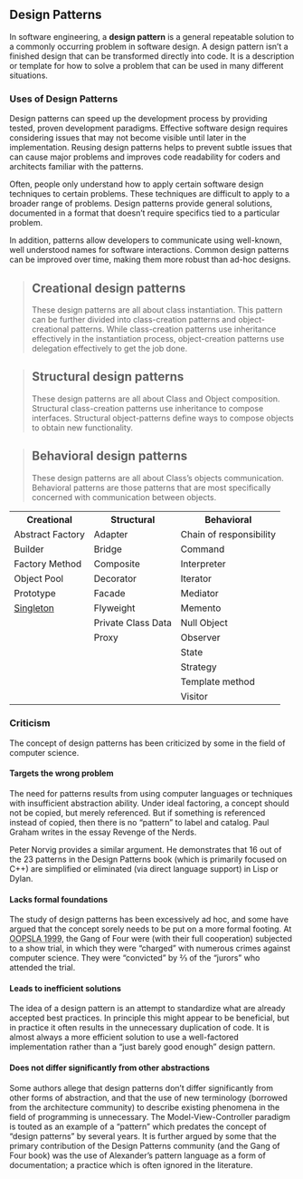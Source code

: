 <article>
        <h1>Design Patterns</h1>

<p>In software engineering, a
  <strong>design pattern</strong> is a general repeatable solution to a commonly occurring problem in software design. A design pattern isn’t a finished design that can be transformed directly into code. It is a description or template for how to solve a problem that can be used in many different situations.
</p>

<h3>Uses of Design Patterns</h3>

<p>Design patterns can speed up the development process by providing tested, proven development paradigms. Effective software design requires considering issues that may not become visible until later in the implementation. Reusing design patterns helps to prevent subtle issues that can cause major problems and improves code readability for coders and architects familiar with the patterns.</p>
<p>Often, people only understand how to apply certain software design techniques to certain problems. These techniques are difficult to apply to a broader range of problems. Design patterns provide general solutions, documented in a format that doesn’t require specifics tied to a particular problem.</p>
<p>In addition, patterns allow developers to communicate using well-known, well understood names for software interactions. Common design patterns can be improved over time, making them more robust than ad-hoc designs.</p>

><h2>Creational design patterns</h2>
>These design patterns are all about class instantiation. This pattern can be further divided into class-creation patterns and object-creational patterns. While class-creation patterns use inheritance effectively in the instantiation process, object-creation patterns use delegation effectively to get the job done.

><h2>Structural design patterns</h2>
>These design patterns are all about Class and Object composition. Structural class-creation patterns use inheritance to compose interfaces. Structural object-patterns define ways to compose objects to obtain new functionality.


><h2>Behavioral design patterns</h2>
>These design patterns are all about Class’s objects communication. Behavioral patterns are those patterns that are most specifically concerned with communication between objects.


<table>
  <tr>
    <th>Creational</th>
    <th>Structural</th>
    <th>Behavioral</th>
  </tr>
  <tr>
    <td>Abstract Factory</td>
    <td>Adapter</td>
    <td>Chain of responsibility</td>
  </tr>
  <tr>
    <td>Builder</td>
    <td>Bridge</td>
    <td>Command</td>
  </tr>
  <tr>
    <td>Factory Method</td>
    <td>Composite</td>
    <td>Interpreter</td>
  </tr>
  <tr>
    <td>Object Pool</td>
    <td>Decorator</td>
    <td>Iterator</td>
  </tr>
  <tr>
    <td>Prototype</td>
    <td>Facade</td>
    <td>Mediator</td>
  </tr>
  <tr>
    <td><a href="https://github.com/Ishkhan23/Design_Patterns/Creational/Singleton">Singleton</a></td>
    <td>Flyweight</td>
    <td>Memento</td>
  </tr>
  <tr>
    <td></td>
    <td>Private Class Data</td>
    <td>Null Object</td>
  </tr>
  <tr>
    <td></td>
    <td>Proxy</td>
    <td>Observer</td>
  </tr>
  <tr>
    <td></td>
    <td></td>
    <td>State</td>
  </tr> 
<tr>
    <td></td>
    <td></td>
    <td>Strategy</td>
  </tr> 
<tr>
    <td></td>
    <td></td>
    <td>Template method</td>
  </tr>
<tr>
    <td></td>
    <td></td>
    <td>Visitor</td>
  </tr>
</table>

<h3>Criticism</h3>

<div>
  <p>The concept of design patterns has been criticized by some in the field of computer science.</p>
  <h4>Targets the wrong problem</h4>

  <p>The need for patterns results from using computer languages or techniques with insufficient abstraction ability. Under ideal factoring, a concept should not be copied, but merely referenced. But if something is referenced instead of copied, then there is no “pattern” to label and catalog. Paul Graham writes in the essay
    <a >Revenge of the Nerds</a>.</p>

  <p>Peter Norvig provides a similar argument. He demonstrates that 16 out of the 23 patterns in the Design Patterns book (which is primarily focused on C++) are simplified or eliminated (via direct language support) in Lisp or Dylan.</p>

  <h4>Lacks formal foundations</h4>

  <p>The study of design patterns has been excessively ad hoc, and some have argued that the concept sorely needs to be put on a more formal footing. At
    <abbr data-original-title="" title="">OOPSLA 1999</abbr>, the Gang of Four were (with their full cooperation) subjected to a show trial, in which they were “charged” with numerous crimes against computer science. They were “convicted” by ⅔ of the “jurors” who attended the trial.
  </p>

  <h4>Leads to inefficient solutions</h4>

  <p>The idea of a design pattern is an attempt to standardize what are already accepted best practices. In principle this might appear to be beneficial, but in practice it often results in the unnecessary duplication of code. It is almost always a more efficient solution to use a well-factored implementation rather than a “just barely good enough” design pattern.</p>

  <h4>Does not differ significantly from other abstractions</h4>

  <p>Some authors allege that design patterns don’t differ significantly from other forms of abstraction, and that the use of new terminology (borrowed from the architecture community) to describe existing phenomena in the field of programming is unnecessary. The Model-View-Controller paradigm is touted as an example of a “pattern” which predates the concept of “design patterns” by several years. It is further argued by some that the primary contribution of the Design Patterns community (and the Gang of Four book) was the use of Alexander’s pattern language as a form of documentation; a practice which is often ignored in the literature.</p>
</div>
</article>

